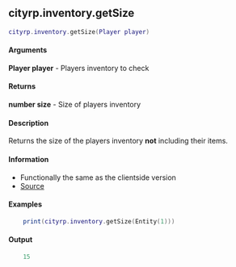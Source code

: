 
## cityrp.inventory.getSize

```lua
cityrp.inventory.getSize(Player player)
```

#### Arguments

**Player player** - Players inventory to check

#### Returns

**number size** - Size of players inventory

#### Description
Returns the size of the players inventory **not** including their items.

#### Information
* Functionally the same as the clientside version
* [Source](https://app.assembla.com/spaces/roleplaygamemode/subversion/source/HEAD/gamemode/core/libraries/sh_inventory.lua#ln62)

#### Examples
```lua
	print(cityrp.inventory.getSize(Entity(1)))
```

#### Output
```lua
	15
```
